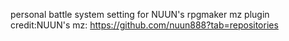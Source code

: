 personal battle system setting for NUUN's rpgmaker mz plugin
credit:NUUN's mz: https://github.com/nuun888?tab=repositories
